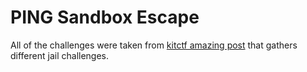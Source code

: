 # PING Sandbox Escape

All of the challenges were taken from [kitctf amazing post](https://kitctf.de/learning/python-jails) that gathers different jail challenges.
